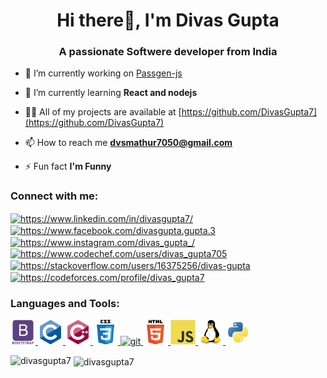 <h1 align="center">Hi there👋, I'm Divas Gupta</h1>
<h3 align="center">A passionate Softwere developer from India</h3>

- 🔭 I’m currently working on [Passgen-js](https://github.com/hnccbits/passgen-js.git)

- 🌱 I’m currently learning **React and nodejs**

- 👨‍💻 All of my projects are available at [https://github.com/DivasGupta7](https://github.com/DivasGupta7)

- 📫 How to reach me **dvsmathur7050@gmail.com**

- ⚡ Fun fact **I'm Funny**

<h3 align="left">Connect with me:</h3>
<p align="left">
<a href="https://linkedin.com/in/https://www.linkedin.com/in/divasgupta7/" target="blank"><img align="center" src="https://raw.githubusercontent.com/rahuldkjain/github-profile-readme-generator/master/src/images/icons/Social/linked-in-alt.svg" alt="https://www.linkedin.com/in/divasgupta7/" height="30" width="40" /></a>
<a href="https://fb.com/https://www.facebook.com/divasgupta.gupta.3" target="blank"><img align="center" src="https://raw.githubusercontent.com/rahuldkjain/github-profile-readme-generator/master/src/images/icons/Social/facebook.svg" alt="https://www.facebook.com/divasgupta.gupta.3" height="30" width="40" /></a>
<a href="https://instagram.com/https://www.instagram.com/divas_gupta_/" target="blank"><img align="center" src="https://raw.githubusercontent.com/rahuldkjain/github-profile-readme-generator/master/src/images/icons/Social/instagram.svg" alt="https://www.instagram.com/divas_gupta_/" height="30" width="40" /></a>
<a href="https://www.codechef.com/users/https://www.codechef.com/users/divas_gupta705" target="blank"><img align="center" src="https://cdn.jsdelivr.net/npm/simple-icons@3.1.0/icons/codechef.svg" alt="https://www.codechef.com/users/divas_gupta705" height="30" width="40" /></a>
<a href="https://www.hackerrank.com/https://stackoverflow.com/users/16375256/divas-gupta" target="blank"><img align="center" src="https://raw.githubusercontent.com/rahuldkjain/github-profile-readme-generator/master/src/images/icons/Social/hackerrank.svg" alt="https://stackoverflow.com/users/16375256/divas-gupta" height="30" width="40" /></a>
<a href="https://codeforces.com/profile/https://codeforces.com/profile/divas_gupta7" target="blank"><img align="center" src="https://cdn.jsdelivr.net/npm/simple-icons@3.0.1/icons/codeforces.svg" alt="https://codeforces.com/profile/divas_gupta7" height="30" width="40" /></a>
</p>

<h3 align="left">Languages and Tools:</h3>
<p align="left"> <a href="https://getbootstrap.com" target="_blank"> <img src="https://raw.githubusercontent.com/devicons/devicon/master/icons/bootstrap/bootstrap-plain-wordmark.svg" alt="bootstrap" width="40" height="40"/> </a> <a href="https://www.cprogramming.com/" target="_blank"> <img src="https://raw.githubusercontent.com/devicons/devicon/master/icons/c/c-original.svg" alt="c" width="40" height="40"/> </a> <a href="https://www.w3schools.com/cpp/" target="_blank"> <img src="https://raw.githubusercontent.com/devicons/devicon/master/icons/cplusplus/cplusplus-original.svg" alt="cplusplus" width="40" height="40"/> </a> <a href="https://www.w3schools.com/css/" target="_blank"> <img src="https://raw.githubusercontent.com/devicons/devicon/master/icons/css3/css3-original-wordmark.svg" alt="css3" width="40" height="40"/> </a> <a href="https://git-scm.com/" target="_blank"> <img src="https://www.vectorlogo.zone/logos/git-scm/git-scm-icon.svg" alt="git" width="40" height="40"/> </a> <a href="https://www.w3.org/html/" target="_blank"> <img src="https://raw.githubusercontent.com/devicons/devicon/master/icons/html5/html5-original-wordmark.svg" alt="html5" width="40" height="40"/> </a> <a href="https://developer.mozilla.org/en-US/docs/Web/JavaScript" target="_blank"> <img src="https://raw.githubusercontent.com/devicons/devicon/master/icons/javascript/javascript-original.svg" alt="javascript" width="40" height="40"/> </a> <a href="https://www.linux.org/" target="_blank"> <img src="https://raw.githubusercontent.com/devicons/devicon/master/icons/linux/linux-original.svg" alt="linux" width="40" height="40"/> </a> <a href="https://www.python.org" target="_blank"> <img src="https://raw.githubusercontent.com/devicons/devicon/master/icons/python/python-original.svg" alt="python" width="40" height="40"/> </a> </p>

<p><img align="left" src="https://github-readme-stats.vercel.app/api/top-langs?username=divasgupta7&show_icons=true&locale=en&layout=compact" alt="divasgupta7" /></p>

<p>&nbsp;<img align="center" src="https://github-readme-stats.vercel.app/api?username=divasgupta7&show_icons=true&locale=en" alt="divasgupta7" /></p>
